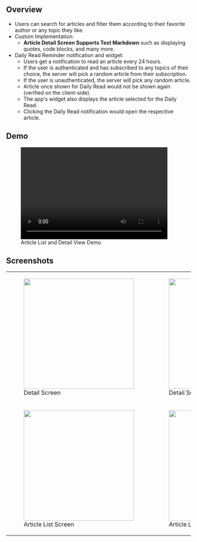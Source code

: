 ## Overview

- Users can search for articles and filter them according to their favorite author or any topic they like.
- Custom Implementation:
    - **Article Detail Screen Supports Text Markdown** such as displaying quotes, code blocks, and many more.
- Daily Read Reminder notification and widget:
    - Users get a notification to read an article every 24 hours.
    - If the user is authenticated and has subscribed to any topics of their choice, the server will pick a random article from their subscription.
    - If the user is unauthenticated, the server will pick any random article.
    - Article once shown for Daily Read would not be shown again (verified on the client-side).
    - The app's widget also displays the article selected for the Daily Read.
    - Clicking the Daily Read notification would open the respective article.

## Demo

<figure>
    <video width="400" height="250" controls loop>
        <source src="demo.mp4" type="video/mp4">
            Something went wrong
    </video>
    <figcaption>Article List and Detail View Demo</figcaption>
</figure>

## Screenshots

<table>
    <tr>
        <td>
            <figure>
                <a href="#1">
                    <img src="detail_screen_light.png" width=300>
                </a>
                <figcaption>Detail Screen</figcaption>
            </figure>
        </td>
        <td>
            <figure>
                <a href="#2">
                     <img src="detail_screen_dark.png" width=300>
                </a>
            <figcaption>Detail Screen (Dark)</figcaption>
            </figure>
        </td>
    </tr>
        <tr>
        <td>
            <figure>
                <a href="#3">
                    <img src="article_list.png" width=300>
                </a>
                <figcaption>Article List Screen</figcaption>
            </figure>
        </td>
        <td>
            <figure>
                <a href="#4">
                     <img src="article_list_dark.png" width=300>
                </a>
                <figcaption>Article List Screen (Dark)</figcaption>
            </figure>
        </td>
    </tr>
</table>

